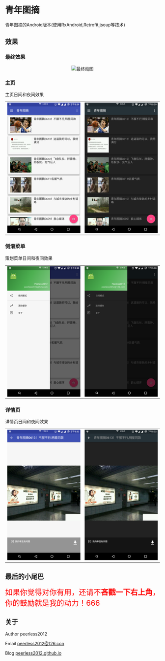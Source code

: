 # 青年图摘
青年图摘的Android版本(使用RxAndroid,Retrofit,jsoup等技术)

## 效果

### 最终效果
<div align="center">
	<img src="https://raw.githubusercontent.com/peerless2012/QingNianTuZhai/master/imgs/screen_gif.gif" width = "360" height = "640" alt="最终动图" align=center />
</div>

### 主页
主页日间和夜间效果

<table>
	<tr>      
		<td>   
			<img src="https://raw.githubusercontent.com/peerless2012/QingNianTuZhai/master/imgs/home_light.png" alt="夜间" />      
		</td>
		<td>  
			<img src="https://raw.githubusercontent.com/peerless2012/QingNianTuZhai/master/imgs/home_dark.png" alt="日间" />      
		</td> 
	</tr>
</table>

### 侧滑菜单
策划菜单日间和夜间效果

<table>
	<tr>      
		<td>   
			<img src="https://raw.githubusercontent.com/peerless2012/QingNianTuZhai/master/imgs/drawer_light.png" alt="夜间" />      
		</td>
		<td>  
			<img src="https://raw.githubusercontent.com/peerless2012/QingNianTuZhai/master/imgs/drawer_dark.png" alt="日间" />      
		</td> 
	</tr>
</table>

### 详情页
详情页日间和夜间效果

<table>
	<tr>      
		<td>   
			<img src="https://raw.githubusercontent.com/peerless2012/QingNianTuZhai/master/imgs/detail_light.png" alt="夜间" />      
		</td>
		<td>  
			<img src="https://raw.githubusercontent.com/peerless2012/QingNianTuZhai/master/imgs/detail_dark.png" alt="日间" />      
		</td> 
	</tr>
</table>

## 最后的小尾巴

<font color="#FF0000" size=5>如果你觉得对你有用，还请不<b>吝戳一下右上角</b>，你的鼓励就是我的动力！666</font>

## 关于

Author peerless2012

Email  [peerless2012@126.con](mailto:peerless2012@126.con)

Blog   [peerless2012.github.io](https://peerless2012.github.io)